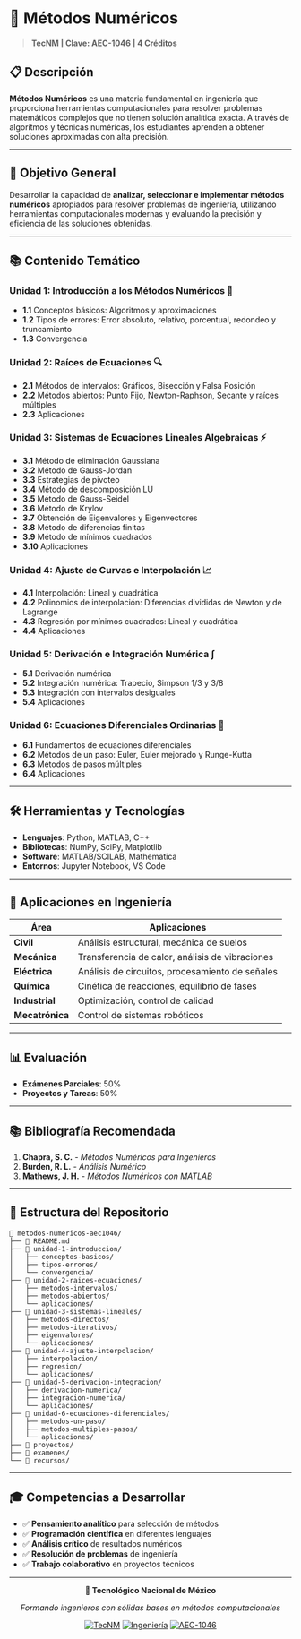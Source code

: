 # 🔢 Métodos Numéricos

> **TecNM | Clave: AEC-1046 | 4 Créditos**

## 📋 Descripción

**Métodos Numéricos** es una materia fundamental en ingeniería que proporciona herramientas computacionales para resolver problemas matemáticos complejos que no tienen solución analítica exacta. A través de algoritmos y técnicas numéricas, los estudiantes aprenden a obtener soluciones aproximadas con alta precisión.

---

## 🎯 Objetivo General

Desarrollar la capacidad de **analizar, seleccionar e implementar métodos numéricos** apropiados para resolver problemas de ingeniería, utilizando herramientas computacionales modernas y evaluando la precisión y eficiencia de las soluciones obtenidas.

---

## 📚 Contenido Temático

### **Unidad 1: Introducción a los Métodos Numéricos** 🧮
- **1.1** Conceptos básicos: Algoritmos y aproximaciones
- **1.2** Tipos de errores: Error absoluto, relativo, porcentual, redondeo y truncamiento
- **1.3** Convergencia

### **Unidad 2: Raíces de Ecuaciones** 🔍
- **2.1** Métodos de intervalos: Gráficos, Bisección y Falsa Posición
- **2.2** Métodos abiertos: Punto Fijo, Newton-Raphson, Secante y raíces múltiples
- **2.3** Aplicaciones

### **Unidad 3: Sistemas de Ecuaciones Lineales Algebraicas** ⚡
- **3.1** Método de eliminación Gaussiana
- **3.2** Método de Gauss-Jordan
- **3.3** Estrategias de pivoteo
- **3.4** Método de descomposición LU
- **3.5** Método de Gauss-Seidel
- **3.6** Método de Krylov
- **3.7** Obtención de Eigenvalores y Eigenvectores
- **3.8** Método de diferencias finitas
- **3.9** Método de mínimos cuadrados
- **3.10** Aplicaciones

### **Unidad 4: Ajuste de Curvas e Interpolación** 📈
- **4.1** Interpolación: Lineal y cuadrática
- **4.2** Polinomios de interpolación: Diferencias divididas de Newton y de Lagrange
- **4.3** Regresión por mínimos cuadrados: Lineal y cuadrática
- **4.4** Aplicaciones

### **Unidad 5: Derivación e Integración Numérica** ∫
- **5.1** Derivación numérica
- **5.2** Integración numérica: Trapecio, Simpson 1/3 y 3/8
- **5.3** Integración con intervalos desiguales
- **5.4** Aplicaciones

### **Unidad 6: Ecuaciones Diferenciales Ordinarias** 🌊
- **6.1** Fundamentos de ecuaciones diferenciales
- **6.2** Métodos de un paso: Euler, Euler mejorado y Runge-Kutta
- **6.3** Métodos de pasos múltiples
- **6.4** Aplicaciones

---

## 🛠️ Herramientas y Tecnologías

- **Lenguajes**: Python, MATLAB, C++
- **Bibliotecas**: NumPy, SciPy, Matplotlib
- **Software**: MATLAB/SCILAB, Mathematica
- **Entornos**: Jupyter Notebook, VS Code

---

## 💼 Aplicaciones en Ingeniería

| Área | Aplicaciones |
|------|-------------|
| **Civil** | Análisis estructural, mecánica de suelos |
| **Mecánica** | Transferencia de calor, análisis de vibraciones |
| **Eléctrica** | Análisis de circuitos, procesamiento de señales |
| **Química** | Cinética de reacciones, equilibrio de fases |
| **Industrial** | Optimización, control de calidad |
| **Mecatrónica** | Control de sistemas robóticos |

---

## 📊 Evaluación

- **Exámenes Parciales**: 50%
- **Proyectos y Tareas**: 50%
---

## 📚 Bibliografía Recomendada

1. **Chapra, S. C.** - *Métodos Numéricos para Ingenieros*
2. **Burden, R. L.** - *Análisis Numérico*
3. **Mathews, J. H.** - *Métodos Numéricos con MATLAB*

---

## 🚀 Estructura del Repositorio

```
📁 metodos-numericos-aec1046/
├── 📄 README.md
├── 📁 unidad-1-introduccion/
│   ├── conceptos-basicos/
│   ├── tipos-errores/
│   └── convergencia/
├── 📁 unidad-2-raices-ecuaciones/
│   ├── metodos-intervalos/
│   ├── metodos-abiertos/
│   └── aplicaciones/
├── 📁 unidad-3-sistemas-lineales/
│   ├── metodos-directos/
│   ├── metodos-iterativos/
│   ├── eigenvalores/
│   └── aplicaciones/
├── 📁 unidad-4-ajuste-interpolacion/
│   ├── interpolacion/
│   ├── regresion/
│   └── aplicaciones/
├── 📁 unidad-5-derivacion-integracion/
│   ├── derivacion-numerica/
│   ├── integracion-numerica/
│   └── aplicaciones/
├── 📁 unidad-6-ecuaciones-diferenciales/
│   ├── metodos-un-paso/
│   ├── metodos-multiples-pasos/
│   └── aplicaciones/
├── 📁 proyectos/
├── 📁 examenes/
└── 📁 recursos/
```

---

## 🎓 Competencias a Desarrollar

- ✅ **Pensamiento analítico** para selección de métodos
- ✅ **Programación científica** en diferentes lenguajes
- ✅ **Análisis crítico** de resultados numéricos
- ✅ **Resolución de problemas** de ingeniería
- ✅ **Trabajo colaborativo** en proyectos técnicos

---

<div align="center">

**🏫 Tecnológico Nacional de México**

*Formando ingenieros con sólidas bases en métodos computacionales*

[![TecNM](https://img.shields.io/badge/TecNM-Official-red.svg)](https://www.tecnm.mx/)
[![Ingeniería](https://img.shields.io/badge/Ingeniería-4%20Créditos-blue.svg)]()
[![AEC-1046](https://img.shields.io/badge/Clave-AEC--1046-green.svg)]()

</div>

